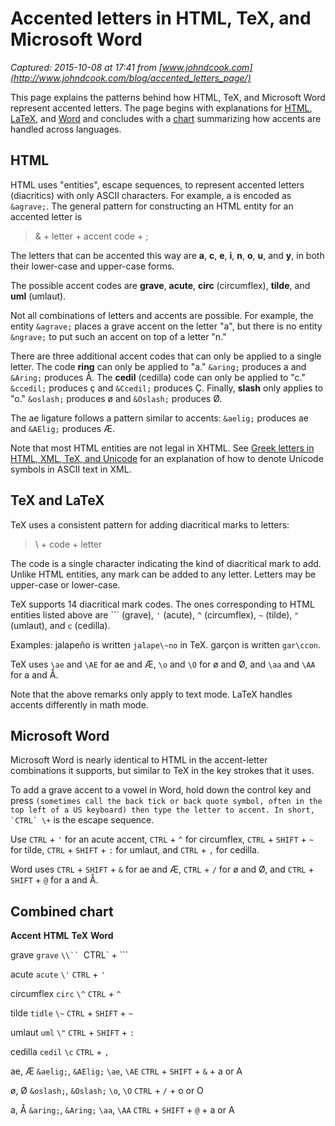 # Accented letters in HTML, TeX, and Microsoft Word

_Captured: 2015-10-08 at 17:41 from [www.johndcook.com](http://www.johndcook.com/blog/accented_letters_page/)_

This page explains the patterns behind how HTML, TeX, and Microsoft Word represent accented letters. The page begins with explanations for [HTML](http://www.johndcook.com/blog/accented_letters_page/), [LaTeX](http://www.johndcook.com/blog/accented_letters_page/), and [Word](http://www.johndcook.com/blog/accented_letters_page/) and concludes with a [chart](http://www.johndcook.com/blog/accented_letters_page/) summarizing how accents are handled across languages.

## HTML

HTML uses "entities", escape sequences, to represent accented letters (diacritics) with only ASCII characters. For example, a is encoded as `&agrave;`. The general pattern for constructing an HTML entity for an accented letter is

> & \+ letter + accent code + ;

The letters that can be accented this way are **a**, **c**, **e**, **i**, **n**, **o**, **u**, and **y**, in both their lower-case and upper-case forms.

The possible accent codes are **grave**, **acute**, **circ** (circumflex), **tilde**, and **uml** (umlaut).

Not all combinations of letters and accents are possible. For example, the entity `&agrave;` places a grave accent on the letter "a", but there is no entity `&ngrave;` to put such an accent on top of a letter "n."

There are three additional accent codes that can only be applied to a single letter. The code **ring** can only be applied to "a." `&aring;` produces a and `&Aring;` produces Å. The **cedil** (cedilla) code can only be applied to "c." `&ccedil;` produces ç and `&Ccedil;` produces Ç. Finally, **slash** only applies to "o." `&oslash;` produces ø and `&Oslash;` produces Ø.

The ae ligature follows a pattern similar to accents: `&aelig;` produces ae and `&AElig;` produces Æ.

Note that most HTML entities are not legal in XHTML. See [Greek letters in HTML, XML, TeX, and Unicode](http://www.johndcook.com/blog/greek_letters/) for an explanation of how to denote Unicode symbols in ASCII text in XML.

## TeX and LaTeX

TeX uses a consistent pattern for adding diacritical marks to letters:

> \ + code + letter

The code is a single character indicating the kind of diacritical mark to add. Unlike HTML entities, any mark can be added to any letter. Letters may be upper-case or lower-case.

TeX supports 14 diacritical mark codes. The ones corresponding to HTML entities listed above are ``` (grave), `'` (acute), `^` (circumflex), `~` (tilde), `"` (umlaut), and `c` (cedilla).

Examples: jalapeño is written `jalape\~no` in TeX. garçon is written `gar\ccon`.

TeX uses `\ae` and `\AE` for ae and Æ, `\o` and `\O` for ø and Ø, and `\aa` and `\AA` for a and Å.

Note that the above remarks only apply to text mode. LaTeX handles accents differently in math mode.

## Microsoft Word

Microsoft Word is nearly identical to HTML in the accent-letter combinations it supports, but similar to TeX in the key strokes that it uses.

To add a grave accent to a vowel in Word, hold down the control key and press ``` (sometimes call the back tick or back quote symbol, often in the top left of a US keyboard) then type the letter to accent. In short, `CTRL` \+ ``` is the escape sequence.

Use `CTRL` \+ `'` for an acute accent, `CTRL` \+ `^` for circumflex, `CTRL` \+ `SHIFT` \+ `~` for tilde, `CTRL` \+ `SHIFT` \+ `:` for umlaut, and `CTRL` \+ `,` for cedilla.

Word uses `CTRL` \+ `SHIFT` \+ `&` for ae and Æ, `CTRL` \+ `/` for ø and Ø, and `CTRL` \+ `SHIFT` \+ `@` for a and Å.

## Combined chart

**Accent** **HTML** **TeX** **Word**

grave
`grave`
`\\``
`CTRL` \+ ```

acute
`acute`
`\'`
`CTRL` \+ `'`

circumflex
`circ`
`\^`
`CTRL` \+ `^`

tilde
`tidle`
`\~`
`CTRL` \+ `SHIFT` \+ `~`

umlaut
`uml`
`\"`
`CTRL` \+ `SHIFT` \+ `:`

cedilla
`cedil`
`\c`
`CTRL` \+ `,`

ae, Æ
`&aelig;`, `&AElig;`
`\ae`, `\AE`
`CTRL` \+ `SHIFT` \+ `&` \+ a or A

ø, Ø
`&oslash;`, `&Oslash;`
`\o`, `\O`
`CTRL` \+ `/` \+ o or O

a, Å
`&aring;`, `&Aring;`
`\aa`, `\AA`
`CTRL` \+ `SHIFT` \+ `@` \+ a or A
